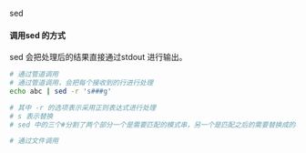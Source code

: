 sed

#### 调用sed 的方式

sed 会把处理后的结果直接通过stdout 进行输出。

```bash
# 通过管道调用
# 通过管道调用，会把每个接收到的行进行处理
echo abc | sed -r 's###g'

# 其中 -r 的选项表示采用正则表达式进行处理
# s 表示替换
# sed 中的三个#分割了两个部分一个是需要匹配的模式串，另一个是匹配之后的需要替换成的模式串。

# 通过文件调用
```

